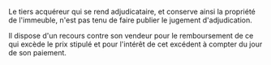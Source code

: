 Le tiers acquéreur qui se rend adjudicataire, et conserve ainsi la propriété de l'immeuble, n'est pas tenu de faire publier le jugement d'adjudication.  

  

Il dispose d'un recours contre son vendeur pour le remboursement de ce qui excède le prix stipulé et pour l'intérêt de cet excédent à compter du jour de son paiement.


  

  
